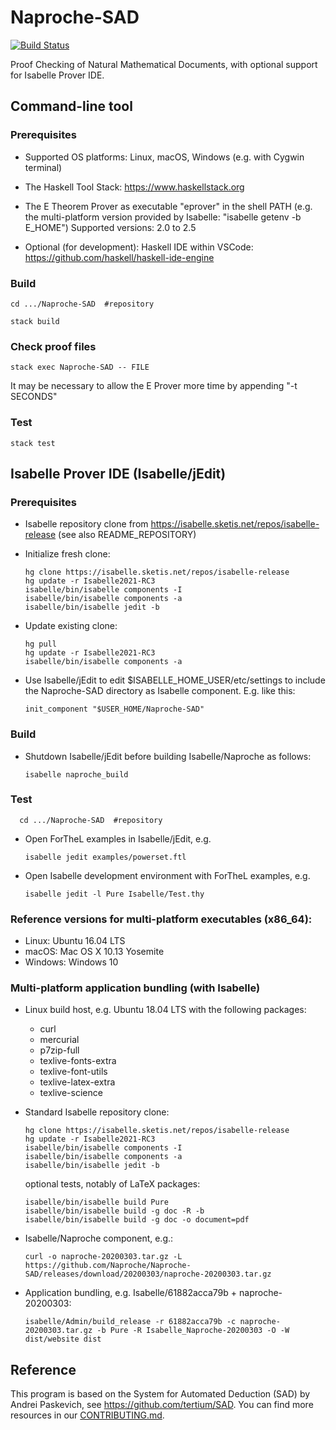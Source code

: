 # Naproche-SAD

[![Build Status](https://travis-ci.com/anfelor/Naproche-SAD.svg?branch=master)](https://travis-ci.com/anfelor/Naproche-SAD)

Proof Checking of Natural Mathematical Documents, with optional support
for Isabelle Prover IDE.


## Command-line tool

### Prerequisites

  * Supported OS platforms: Linux, macOS, Windows (e.g. with Cygwin terminal)

  * The Haskell Tool Stack: https://www.haskellstack.org

  * The E Theorem Prover as executable "eprover" in the shell PATH (e.g. the
    multi-platform version provided by Isabelle: "isabelle getenv -b E_HOME")
    Supported versions: 2.0 to 2.5

  * Optional (for development): Haskell IDE within VSCode:
    https://github.com/haskell/haskell-ide-engine


### Build

    cd .../Naproche-SAD  #repository

    stack build


### Check proof files

    stack exec Naproche-SAD -- FILE

  It may be necessary to allow the E Prover more time by appending "-t SECONDS"


### Test

    stack test


## Isabelle Prover IDE (Isabelle/jEdit)

### Prerequisites

  * Isabelle repository clone from https://isabelle.sketis.net/repos/isabelle-release
    (see also README_REPOSITORY)

  * Initialize fresh clone:

        hg clone https://isabelle.sketis.net/repos/isabelle-release
        hg update -r Isabelle2021-RC3
        isabelle/bin/isabelle components -I
        isabelle/bin/isabelle components -a
        isabelle/bin/isabelle jedit -b

  * Update existing clone:

        hg pull
        hg update -r Isabelle2021-RC3
        isabelle/bin/isabelle components -a

  * Use Isabelle/jEdit to edit $ISABELLE_HOME_USER/etc/settings to include
    the Naproche-SAD directory as Isabelle component. E.g. like this:

        init_component "$USER_HOME/Naproche-SAD"


### Build

  * Shutdown Isabelle/jEdit before building Isabelle/Naproche as follows:

        isabelle naproche_build


### Test

      cd .../Naproche-SAD  #repository

* Open ForTheL examples in Isabelle/jEdit, e.g.

      isabelle jedit examples/powerset.ftl

* Open Isabelle development environment with ForTheL examples, e.g.

      isabelle jedit -l Pure Isabelle/Test.thy


### Reference versions for multi-platform executables (x86_64):

  * Linux: Ubuntu 16.04 LTS
  * macOS: Mac OS X 10.13 Yosemite
  * Windows: Windows 10


### Multi-platform application bundling (with Isabelle)

  * Linux build host, e.g. Ubuntu 18.04 LTS with the following packages:
      - curl
      - mercurial
      - p7zip-full
      - texlive-fonts-extra
      - texlive-font-utils
      - texlive-latex-extra
      - texlive-science

  * Standard Isabelle repository clone:

        hg clone https://isabelle.sketis.net/repos/isabelle-release
        hg update -r Isabelle2021-RC3
        isabelle/bin/isabelle components -I
        isabelle/bin/isabelle components -a
        isabelle/bin/isabelle jedit -b

    optional tests, notably of LaTeX packages:

        isabelle/bin/isabelle build Pure
        isabelle/bin/isabelle build -g doc -R -b
        isabelle/bin/isabelle build -g doc -o document=pdf

  * Isabelle/Naproche component, e.g.:

        curl -o naproche-20200303.tar.gz -L https://github.com/Naproche/Naproche-SAD/releases/download/20200303/naproche-20200303.tar.gz

  * Application bundling, e.g. Isabelle/61882acca79b + naproche-20200303:

        isabelle/Admin/build_release -r 61882acca79b -c naproche-20200303.tar.gz -b Pure -R Isabelle_Naproche-20200303 -O -W dist/website dist


## Reference ##

This program is based on the System for Automated Deduction (SAD) by
Andrei Paskevich, see https://github.com/tertium/SAD.
You can find more resources in our [CONTRIBUTING.md](CONTRIBUTING.md).
